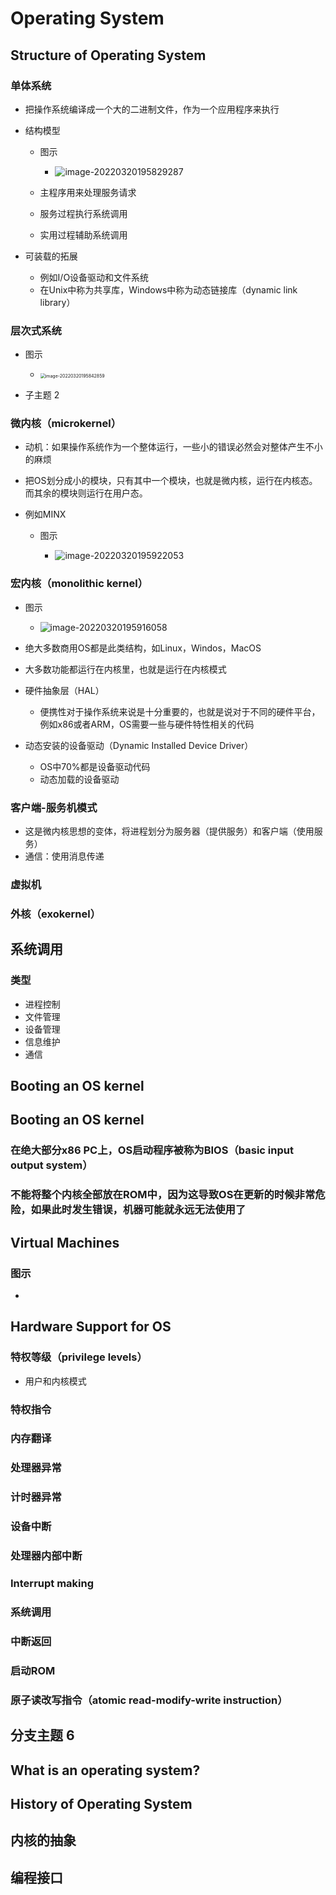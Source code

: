 # Operating System

## Structure of Operating System

### 单体系统

- 把操作系统编译成一个大的二进制文件，作为一个应用程序来执行
- 结构模型

	- 图示

		- ![image-20220320195829287](assets/image-20220320195829287.png)

	- 主程序用来处理服务请求
	- 服务过程执行系统调用
	- 实用过程辅助系统调用

- 可装载的拓展

	- 例如I/O设备驱动和文件系统
	- 在Unix中称为共享库，Windows中称为动态链接库（dynamic link library）

### 层次式系统

- 图示

	- <img src="assets/image-20220320195842859.png" alt="image-20220320195842859" style="zoom: 50%;" />

- 子主题 2

### 微内核（microkernel）

- 动机：如果操作系统作为一个整体运行，一些小的错误必然会对整体产生不小的麻烦
- 把OS划分成小的模块，只有其中一个模块，也就是微内核，运行在内核态。而其余的模块则运行在用户态。
- 例如MINX

	- 图示

		- ![image-20220320195922053](assets/image-20220320195922053.png)

### 宏内核（monolithic kernel）

- 图示

	- ![image-20220320195916058](assets/image-20220320195916058.png)

- 绝大多数商用OS都是此类结构，如Linux，Windos，MacOS
- 大多数功能都运行在内核里，也就是运行在内核模式
- 硬件抽象层（HAL）

	- 便携性对于操作系统来说是十分重要的，也就是说对于不同的硬件平台，例如x86或者ARM，OS需要一些与硬件特性相关的代码

- 动态安装的设备驱动（Dynamic Installed Device Driver）

	- OS中70%都是设备驱动代码
	- 动态加载的设备驱动

### 客户端-服务机模式

- 这是微内核思想的变体，将进程划分为服务器（提供服务）和客户端（使用服务）
- 通信：使用消息传递

### 虚拟机

### 外核（exokernel）

## 系统调用

### 类型

- 进程控制
- 文件管理
- 设备管理
- 信息维护
- 通信

## Booting an OS kernel

## Booting an OS kernel

### 在绝大部分x86 PC上，OS启动程序被称为BIOS（basic input output system）

### 不能将整个内核全部放在ROM中，因为这导致OS在更新的时候非常危险，如果此时发生错误，机器可能就永远无法使用了



## Virtual Machines

### 图示

- 

## Hardware Support for OS

### 特权等级（privilege levels）

- 用户和内核模式

### 特权指令

### 内存翻译

### 处理器异常

### 计时器异常

### 设备中断

### 处理器内部中断

### Interrupt making

### 系统调用

### 中断返回

### 启动ROM

### 原子读改写指令（atomic read-modify-write instruction）

## 分支主题 6

## What is an operating system?

## History of Operating System

## 内核的抽象

## 编程接口

